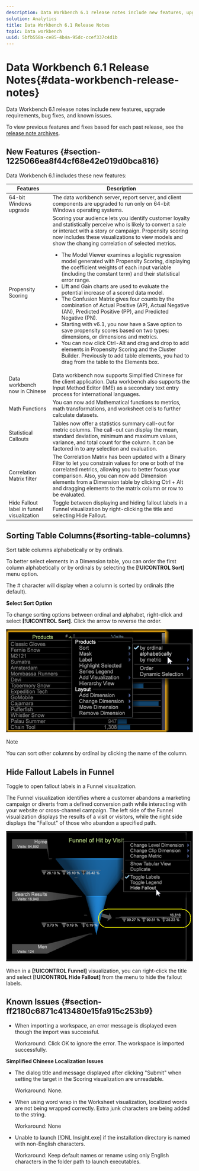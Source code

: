 ```yaml
---
description: Data Workbench 6.1 release notes include new features, upgrade requirements, bug fixes, and known issues.
solution: Analytics
title: Data Workbench 6.1 Release Notes
topic: Data workbench
uuid: 5bfb558a-ce85-4b4a-95dc-ccef337c4d1b
---
```


# Data Workbench 6.1 Release Notes{#data-workbench-release-notes}

Data Workbench 6.1 release notes include new features, upgrade requirements, bug fixes, and known issues.

To view previous features and fixes based for each past release, see the [release note archives](https://marketing.adobe.com/resources/help/en_US/insight/insight_release_notes_prev.pdf).

## New Features {#section-1225066ea8f44cf68e42e019d0bca816}

Data Workbench 6.1 includes these new features: 

| Features | Description |
|--- |--- |
|64-bit Windows upgrade|The data workbench server, report server, and client components are upgraded to run only on 64-bit Windows operating systems.|
|Propensity Scoring|Scoring your audience lets you identify customer loyalty and statistically perceive who is likely to convert a sale or interact with a story or campaign. Propensity scoring now includes these visualizations to view models and show the changing correlation of selected metrics.<ul><li>The  Model Viewer examines a logistic regression model generated with Propensity Scoring, displaying the coefficient weights of each input variable (including the constant term) and their statistical error range. </li><li>Lift and Gain charts are used to evaluate the potential increase of a scored data model.</li><li>The Confusion Matrix gives four counts by the combination of Actual Positive (AP), Actual Negative (AN), Predicted Positive (PP), and Predicted Negative (PN).</li> <li>Starting with v6.1, you now have a  Save option to save propensity scores based on two types: dimensions, or dimensions and metrics.</li><li>You can now click Ctrl-Alt and drag and drop to add elements in Propensity Scoring and the  Cluster Builder. Previously to add table elements, you had to drag from the table to the Elements box.</li></ul>|
|Data workbench now in Chinese|Data workbench now supports Simplified Chinese for the client application. Data workbench also supports the  Input Method Editor (IME) as a secondary text entry process for international languages.|
|Math Functions|You can now add Mathematical functions to metrics, math transformations, and worksheet cells to further calculate datasets.|
|Statistical Callouts|Tables now offer a statistics summary call-out for metric columns. The call-out can display the mean, standard deviation, minimum and maximum values, variance, and total count for the column. It can be factored in to any selection and evaluation.|
|Correlation Matrix filter|The Correlation Matrix has been updated with a  Binary Filter to let you constrain values for one or both of the correlated metrics, allowing you to better focus your comparison. Also, you can now add Dimension elements from a Dimension table by clicking Ctrl + Alt and dragging elements to the matrix column or row to be evaluated.|
|Hide Fallout label in funnel visualization|Toggle between displaying and hiding fallout labels in a Funnel visualization by right-clicking the title and selecting  Hide Fallout.|

## Sorting Table Columns{#sorting-table-columns}

Sort table columns alphabetically or by ordinals.

To better select elements in a Dimension table, you can order the first column alphabetically or by ordinals by selecting the **[!UICONTROL Sort]** menu option.

The # character will display when a column is sorted by ordinals (the default).

**Select Sort Option**

To change sorting options between ordinal and alphabet, right-click and select **[!UICONTROL Sort]**. Click the arrow to reverse the order.

![](assets/sort_table_alpha.png)

>[!NOTE]
>
>You can sort other columns by ordinal by clicking the name of the column.

## Hide Fallout Labels in Funnel

Toggle to open fallout labels in a Funnel visualization.

The Funnel visualization identifies where a customer abandons a marketing campaign or diverts from a defined conversion path while interacting with your website or cross-channel campaign. The left side of the Funnel visualization displays the results of a visit or visitors, while the right side displays the "Fallout" of those who abandon a specified path.

![](assets/c_funnel_hide_fallout.png)

When in a **[!UICONTROL Funnel]** visualization, you can right-click the title and select **[!UICONTROL Hide Fallout]** from the menu to hide the fallout labels. 

## Known Issues {#section-ff2180c6871c413480e15fa915c253b9}

* When importing a workspace, an error message is displayed even though the import was successful.

  Workaround: Click OK to ignore the error. The workspace is imported successfully.

**Simplified Chinese Localization Issues**

* The dialog title and message displayed after clicking "Submit" when setting the target in the Scoring visualization are unreadable.

  Workaround: None. 
* When using word wrap in the Worksheet visualization, localized words are not being wrapped correctly. Extra junk characters are being added to the string.

  Workaround: None 
* Unable to launch [!DNL Insight.exe] if the installation directory is named with non-English characters.

  Workaround: Keep default names or rename using only English characters in the folder path to launch executables.
